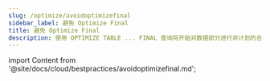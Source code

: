 ```yaml
---
slug: /optimize/avoidoptimizefinal
sidebar_label: 避免 Optimize Final
title: 避免 Optimize Final
description: 使用 OPTIMIZE TABLE ... FINAL 查询将开始对数据部分进行非计划的合并。
---
```


import Content from '@site/docs/cloud/bestpractices/avoidoptimizefinal.md';

<Content />
